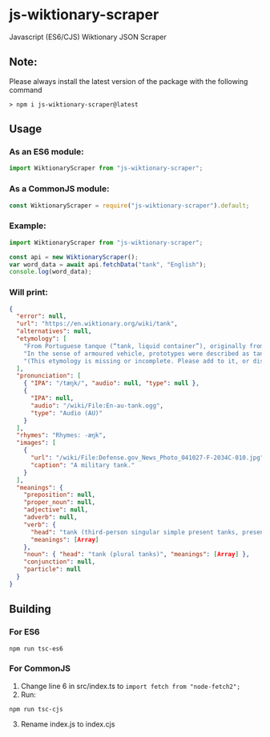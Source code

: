 # js-wiktionary-scraper

Javascript (ES6/CJS) Wiktionary JSON Scraper

## Note:

Please always install the latest version of the package with the following command
```
> npm i js-wiktionary-scraper@latest
```

## Usage

### As an ES6 module:

```js
import WiktionaryScraper from "js-wiktionary-scraper";
```
### As a CommonJS module:

```js
const WiktionaryScraper = require("js-wiktionary-scraper").default;
```
### Example:

```js
import WiktionaryScraper from "js-wiktionary-scraper";

const api = new WiktionaryScraper();
var word_data = await api.fetchData("tank", "English");
console.log(word_data);
```

### Will print:

```json
{
  "error": null,
  "url": "https://en.wiktionary.org/wiki/tank",
  "alternatives": null,
  "etymology": [
    "From Portuguese tanque (“tank, liquid container”), originally from Indian vernacular for a large artificial water reservoir, cistern, pool, etc., for example, Gujarati ટાંકી (ṭā̃kī) or Marathi टाकी (ṭākī). the Arabic verb اِسْتَنْقَعَ‎ (istanqaʿa, “to become stagnant, to stagnate”).",
    "In the sense of armoured vehicle, prototypes were described as tanks for carrying water [from 1915] to disguise their nature as well as due to physical resemblance.",
    "(This etymology is missing or incomplete. Please add to it, or discuss it at the Etymology scriptorium.)"
  ],
  "pronunciation": [
    { "IPA": "/tæŋk/", "audio": null, "type": null },
    {
      "IPA": null,
      "audio": "/wiki/File:En-au-tank.ogg",
      "type": "Audio (AU)"
    }
  ],
  "rhymes": "Rhymes: -æŋk",
  "images": [
    {
      "url": "/wiki/File:Defense.gov_News_Photo_041027-F-2034C-010.jpg",
      "caption": "A military tank."
    }
  ],
  "meanings": {
    "preposition": null,
    "proper_noun": null,
    "adjective": null,
    "adverb": null,
    "verb": {
      "head": "tank (third-person singular simple present tanks, present participle tanking, simple past and past participle tanked)",
      "meanings": [Array]
    },
    "noun": { "head": "tank (plural tanks)", "meanings": [Array] },
    "conjunction": null,
    "particle": null
  }
}
```

## Building
### For ES6
```
npm run tsc-es6
```
### For CommonJS
1. Change line 6 in src/index.ts to `import fetch from "node-fetch2";`
2. Run:
```
npm run tsc-cjs
```
3. Rename index.js to index.cjs